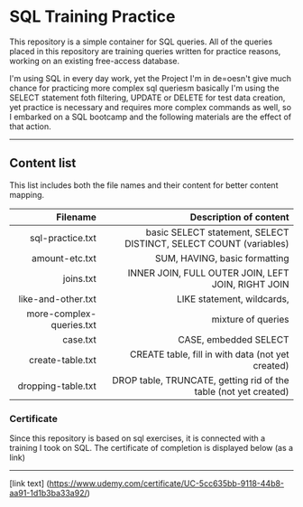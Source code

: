 # SQL Training Practice

This repository is a simple container for SQL queries. All of the queries placed in this repository are training queries written for practice reasons, working on an existing free-access database.

I'm using SQL in every day work, yet the Project I'm in de=oesn't give much chance for practicing more complex sql queriesm basically I'm using the SELECT statement foth filtering, UPDATE or DELETE for test data creation, yet practice is necessary and requires more complex commands as well, so I embarked on a SQL bootcamp and the following materials are the effect of that action.

***

## Content list

This list includes both the file names and their content for better content mapping.

| Filename         | Description of content |
|----------------: | ---------------------: |
| sql-practice.txt | basic SELECT statement, SELECT DISTINCT, SELECT COUNT (variables) |
| amount-etc.txt   | SUM, HAVING, basic formatting |
| joins.txt | INNER JOIN, FULL OUTER JOIN, LEFT JOIN, RIGHT JOIN |
| like-and-other.txt | LIKE statement, wildcards, 
| more-complex-queries.txt | mixture of queries |
| case.txt| CASE, embedded SELECT |
| create-table.txt | CREATE table, fill in with data (not yet created)
| dropping-table.txt | DROP table, TRUNCATE, getting rid of the table (not yet created) | | 


### Certificate

Since this repository is based on sql exercises, it is connected with a training I took on SQL.
The certificate of completion is displayed below (as a link)

***

[link text] (https://www.udemy.com/certificate/UC-5cc635bb-9118-44b8-aa91-1d1b3ba33a92/)


